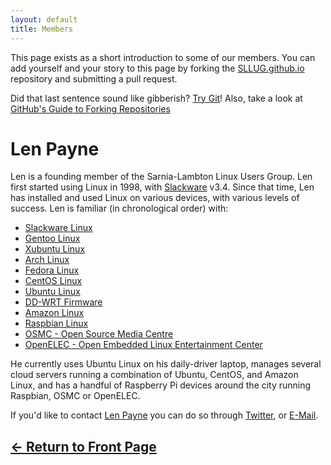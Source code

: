 ```yaml
---
layout: default
title: Members
---
```

This page exists as a short introduction to some of our members. You can add
yourself and your story to this page by forking the [SLLUG.github.io](https://github.com/SLLUG/SLLUG.github.io)
repository and submitting a pull request.

Did that last sentence sound like gibberish? [Try Git](https://try.github.io)!
Also, take a look at [GitHub's Guide to Forking Repositories](https://guides.github.com/activities/forking/)

# Len Payne

Len is a founding member of the Sarnia-Lambton Linux Users Group. Len first
started using Linux in 1998, with [Slackware](http://www.slackware.com/) v3.4.
Since that time, Len has installed and used Linux on various devices, with
various levels of success. Len is familiar (in chronological order) with:

* [Slackware Linux](http://www.slackware.com/)
* [Gentoo Linux](https://gentoo.org/)
* [Xubuntu Linux](https://xubuntu.org/)
* [Arch Linux](https://www.archlinux.org/)
* [Fedora Linux](https://getfedora.org/)
* [CentOS Linux](https://www.centos.org/)
* [Ubuntu Linux](https://www.ubuntu.com/)
* [DD-WRT Firmware](http://www.dd-wrt.com)
* [Amazon Linux](https://aws.amazon.com/amazon-linux-ami/)
* [Raspbian Linux](https://www.raspbian.org/)
* [OSMC - Open Source Media Centre](https://osmc.tv/)
* [OpenELEC - Open Embedded Linux Entertainment Center](http://openelec.tv/)

He currently uses Ubuntu Linux on his daily-driver laptop, manages several cloud
servers running a combination of Ubuntu, CentOS, and Amazon Linux, and has a
handful of Raspberry Pi devices around the city running Raspbian, OSMC or OpenELEC.

If you'd like to contact [Len Payne](https://github.com/LenPayne) you can do so
through [Twitter](https://twitter.com/LenAtLambton), or [E-Mail](mailto:len.payne@gmail.com).

## [&#8592; Return to Front Page](/)
